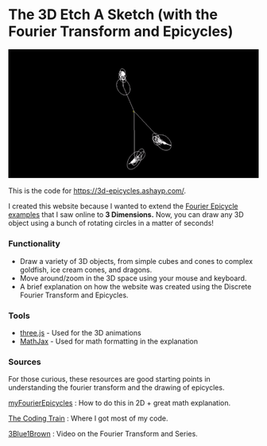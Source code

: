 # The 3D Etch A Sketch (with the Fourier Transform and Epicycles)

![](img/example.gif)

This is the code for https://3d-epicycles.ashayp.com/. 

I created this website because I wanted to extend the [Fourier Epicycle examples](https://www.myfourierepicycles.com/) that I saw online to **3 Dimensions.** Now, you can draw any 3D object using a bunch of rotating circles in a matter of seconds!

### Functionality

- Draw a variety of 3D objects, from simple cubes and cones to complex goldfish, ice cream cones, and dragons.
- Move around/zoom in the 3D space using your mouse and keyboard.
- A brief explanation on how the website was created using the Discrete Fourier Transform and Epicycles.

### Tools

- [three.js](https://threejs.org/) - Used for the 3D animations
- [MathJax](https://www.mathjax.org/) - Used for math formatting in the explanation

### Sources

For those curious, these resources are good starting points in understanding the fourier transform and the drawing of epicycles.

[myFourierEpicycles](https://www.myfourierepicycles.com/) : How to do this in 2D + great math explanation.

[The Coding Train](https://www.youtube.com/watch?v=MY4luNgGfms&ab_channel=TheCodingTrain) : Where I got most of my code.

[3Blue1Brown](https://www.youtube.com/watch?v=r6sGWTCMz2k&ab_channel=3Blue1Brown) :
Video on the Fourier Transform and Series.
